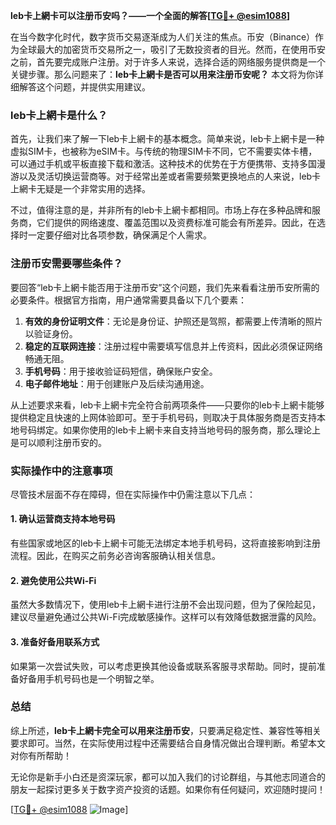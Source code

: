**leb卡上網卡可以注册币安吗？——一个全面的解答[[TG💪+ @esim1088](https://t.me/s/esim1088)]**

在当今数字化时代，数字货币交易逐渐成为人们关注的焦点。币安（Binance）作为全球最大的加密货币交易所之一，吸引了无数投资者的目光。然而，在使用币安之前，首先要完成账户注册。对于许多人来说，选择合适的网络服务提供商是一个关键步骤。那么问题来了：**leb卡上網卡是否可以用来注册币安呢？** 本文将为你详细解答这个问题，并提供实用建议。

### leb卡上網卡是什么？

首先，让我们来了解一下leb卡上網卡的基本概念。简单来说，leb卡上網卡是一种虚拟SIM卡，也被称为eSIM卡。与传统的物理SIM卡不同，它不需要实体卡槽，可以通过手机或平板直接下载和激活。这种技术的优势在于方便携带、支持多国漫游以及灵活切换运营商等。对于经常出差或者需要频繁更换地点的人来说，leb卡上網卡无疑是一个非常实用的选择。

不过，值得注意的是，并非所有的leb卡上網卡都相同。市场上存在多种品牌和服务商，它们提供的网络速度、覆盖范围以及资费标准可能会有所差异。因此，在选择时一定要仔细对比各项参数，确保满足个人需求。

### 注册币安需要哪些条件？

要回答“leb卡上網卡能否用于注册币安”这个问题，我们先来看看注册币安所需的必要条件。根据官方指南，用户通常需要具备以下几个要素：

1. **有效的身份证明文件**：无论是身份证、护照还是驾照，都需要上传清晰的照片以验证身份。
2. **稳定的互联网连接**：注册过程中需要填写信息并上传资料，因此必须保证网络畅通无阻。
3. **手机号码**：用于接收验证码短信，确保账户安全。
4. **电子邮件地址**：用于创建账户及后续沟通用途。

从上述要求来看，leb卡上網卡完全符合前两项条件——只要你的leb卡上網卡能够提供稳定且快速的上网体验即可。至于手机号码，则取决于具体服务商是否支持本地号码绑定。如果你使用的leb卡上網卡来自支持当地号码的服务商，那么理论上是可以顺利注册币安的。

### 实际操作中的注意事项

尽管技术层面不存在障碍，但在实际操作中仍需注意以下几点：

#### 1. 确认运营商支持本地号码
有些国家或地区的leb卡上網卡可能无法绑定本地手机号码，这将直接影响到注册流程。因此，在购买之前务必咨询客服确认相关信息。

#### 2. 避免使用公共Wi-Fi
虽然大多数情况下，使用leb卡上網卡进行注册不会出现问题，但为了保险起见，建议尽量避免通过公共Wi-Fi完成敏感操作。这样可以有效降低数据泄露的风险。

#### 3. 准备好备用联系方式
如果第一次尝试失败，可以考虑更换其他设备或联系客服寻求帮助。同时，提前准备好备用手机号码也是一个明智之举。

### 总结

综上所述，**leb卡上網卡完全可以用来注册币安**，只要满足稳定性、兼容性等相关要求即可。当然，在实际使用过程中还需要结合自身情况做出合理判断。希望本文对你有所帮助！

无论你是新手小白还是资深玩家，都可以加入我们的讨论群组，与其他志同道合的朋友一起探讨更多关于数字资产投资的话题。如果你有任何疑问，欢迎随时提问！

[[TG💪+ @esim1088](https://t.me/s/esim1088) ![Image](https://i.postimg.cc/4NQfJmqS/Snipaste-2025-05-13-00-14-12.png)]
